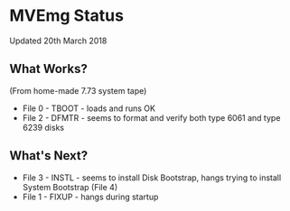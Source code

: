 # MVEmg Status

Updated 20th March 2018

## What Works?

(From home-made 7.73 system tape)

* File 0 - TBOOT - loads and runs OK
* File 2 - DFMTR - seems to format and verify both type 6061 and type 6239 disks

## What's Next?

* File 3 - INSTL - seems to install Disk Bootstrap, hangs trying to install System Bootstrap (File 4)
* File 1 - FIXUP - hangs during startup
